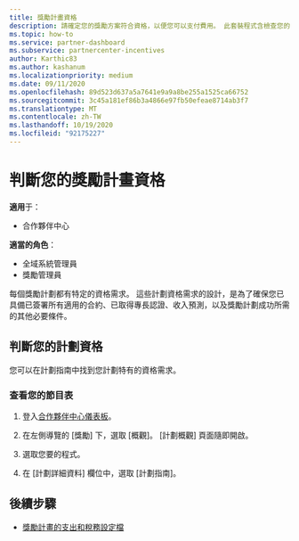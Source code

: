 ```yaml
---
title: 獎勵計畫資格
description: 請確定您的獎勵方案符合資格，以便您可以支付費用。 此套裝程式含檢查您的計劃指南中的資格。
ms.topic: how-to
ms.service: partner-dashboard
ms.subservice: partnercenter-incentives
author: Karthic83
ms.author: kashanum
ms.localizationpriority: medium
ms.date: 09/11/2020
ms.openlocfilehash: 89d523d637a5a7641e9a9a8be255a1525ca66752
ms.sourcegitcommit: 3c45a181ef86b3a4866e97fb50efeae8714ab3f7
ms.translationtype: MT
ms.contentlocale: zh-TW
ms.lasthandoff: 10/19/2020
ms.locfileid: "92175227"
---
```

# <a name="determine-your-incentives-program-eligibility"></a>判斷您的獎勵計畫資格

**適用**于：

- 合作夥伴中心

**適當的角色**：

- 全域系統管理員
- 獎勵管理員

 每個獎勵計劃都有特定的資格需求。 這些計劃資格需求的設計，是為了確保您已具備已簽署所有適用的合約、已取得專長認證、收入預測，以及獎勵計劃成功所需的其他必要條件。

## <a name="determining-your-program-eligibility"></a>判斷您的計劃資格

您可以在計劃指南中找到您計劃特有的資格需求。 

### <a name="to-see-your-program-guide"></a>查看您的節目表

1. 登入[合作夥伴中心儀表板](https://partner.microsoft.com/dashboard/)。

2. 在左側導覽的 [獎勵] 下，選取 [概觀]。 [計劃概觀] 頁面隨即開啟。

3. 選取您要的程式。

4. 在 [計劃詳細資料] 欄位中，選取 [計劃指南]。

## <a name="next-steps"></a>後續步驟

- [獎勵計畫的支出和稅務設定檔](incentives-create-and-manage-your-payout-and-tax-profiles.md)